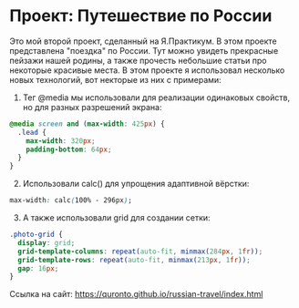 # Проект: Путешествие по России
Это мой второй проект, сделанный на Я.Практикум.
В этом проекте представлена "поeздка" по России. Тут можно увидеть прекрасные пейзажи нашей родины, а также прочесть небольшие статьи про некоторые красивые места.
В этом проекте я использовал несколько новых технологий, вот некторые из них с примерами: 
1. Тег @media мы использовали для реализации одинаковых свойств, но для разных разрешений экрана:
``` css
@media screen and (max-width: 425px) {
  .lead {
    max-width: 320px;
    padding-bottom: 64px;
  }
}
```
2. Использовали calc() для упрощения адаптивной вёрстки:
``` css
max-width: calc(100% - 296px);
```
3. А также использовали grid для создании сетки:
``` css
.photo-grid {
  display: grid;
  grid-template-columns: repeat(auto-fit, minmax(284px, 1fr));
  grid-template-rows: repeat(auto-fit, minmax(213px, 1fr));
  gap: 16px;
}
  ```

Ссылка на сайт: https://quronto.github.io/russian-travel/index.html